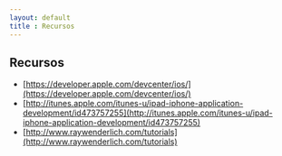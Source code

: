 ```yaml
---
layout: default
title : Recursos
---
```


## Recursos

* [https://developer.apple.com/devcenter/ios/](https://developer.apple.com/devcenter/ios/)
* [http://itunes.apple.com/itunes-u/ipad-iphone-application-development/id473757255](http://itunes.apple.com/itunes-u/ipad-iphone-application-development/id473757255)
* [http://www.raywenderlich.com/tutorials](http://www.raywenderlich.com/tutorials)
